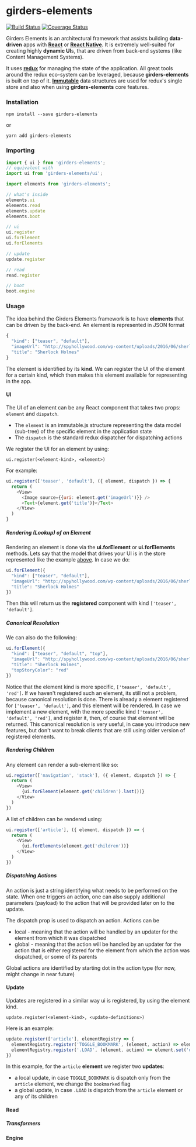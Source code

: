# girders-elements

[![Build Status](https://travis-ci.org/netceteragroup/girders-elements.svg?branch=master)](https://travis-ci.org/netceteragroup/girders-elements)
[![Coverage Status](https://coveralls.io/repos/github/netceteragroup/girders-elements/badge.svg?branch=master)](https://coveralls.io/github/netceteragroup/girders-elements?branch=master)

Girders Elements is an architectural framework that assists building **data-driven** apps with **[React](https://facebook.github.io/react/)** or **[React Native](https://facebook.github.io/react-native/)**.
It is extremely well-suited for creating highly **dynamic UI**s, that are driven from back-end systems (like Content Management Systems).

It uses **[redux](http://github.com/reactjs/redux)** for managing the state of the application. All great tools around the redux eco-system can be leveraged, because **girders-elements** is built on top of it.
**[Immutable](https://facebook.github.io/immutable-js/)** data structures are used for redux's single store and also when using **girders-elements** core features.

### Installation

```
npm install --save girders-elements
```
or
```
yarn add girders-elements
```

### Importing

```javascript
import { ui } from 'girders-elements';
// equivalent with
import ui from 'girders-elements/ui';

import elements from 'girders-elements';

// what's inside
elements.ui
elements.read
elements.update
elements.boot

// ui
ui.register
ui.forElement
ui.forElements

// update
update.register

// read
read.register

// boot
boot.engine
```

### Usage

The idea behind the Girders Elements framework is to have **elements** that can be driven by the back-end. An element is represented in JSON format

```javascript
{
  "kind": ["teaser", "default"],
  "imageUrl": "http://spyhollywood.com/wp-content/uploads/2016/06/sherlock.jpg"
  "title": "Sherlock Holmes"
}
```

The element is identified by its **kind**. We can register the UI of the element for a certain kind, which then makes this element available for representing in the app.

#### UI

The UI of an element can be any React component that takes two props: `element` and `dispatch`.
- The `element` is an immutable.js structure representing the data model (sub-tree) of the specific element in the application state
- The `dispatch` is the standard redux dispatcher for dispatching actions

We register the UI for an element by using:
    
    ui.register(<element-kind>, <element>)
    
For example:

```javascript
ui.register(['teaser', 'default'], ({ element, dispatch }) => {
  return (
    <View>
      <Image source={{uri: element.get('imageUrl')}} />
      <Text>{element.get('title')}</Text>
    </View>
  )
}
```

##### Rendering (Lookup) of an Element

Rendering an element is done via the **ui.forElement** or **ui.forElements** methods. Lets say that the model that drives your UI is in the store represented like the example [above](#usage). In case we do:
```javascript
ui.forElement({
  "kind": ["teaser", "default"],
  "imageUrl": "http://spyhollywood.com/wp-content/uploads/2016/06/sherlock.jpg"
  "title": "Sherlock Holmes"
})
```
Then this will return us the **registered** component with kind `['teaser', 'default']`.

##### Canonical Resolution

We can also do the following:
```javascript
ui.forElement({
  "kind": ["teaser", "default", "top"],
  "imageUrl": "http://spyhollywood.com/wp-content/uploads/2016/06/sherlock.jpg"
  "title": "Sherlock Holmes",
  "topStoryColor": "red"
})
```
Notice that the element kind is more specific, `['teaser', 'default', 'red']`. If we haven't registered such an element, its still not a problem, because canonical resolution is done. There is already a element registered for `['teaser', 'default']`, and this element will be rendered. In case we implement a new element, with the more specific kind `['teaser', 'default', 'red']`, and register it, then, of course that element will be returned. This canonical resolution is very useful, in case you introduce new features, but don't want to break clients that are still using older version of registered elements.

##### Rendering Children

Any element can render a sub-element like so:

```javascript
ui.register(['navigation', 'stack'], ({ element, dispatch }) => {
  return (
    <View>
      {ui.forElement(element.get('children').last())}
    </View>
  )
})
```

A list of children can be rendered using:

```javascript
ui.register(['article'], ({ element, dispatch }) => {
  return (
    <View>
      {ui.forElements(element.get('children'))}
    </View>
  )
})
```

##### Dispatching Actions

An action is just a string identifying what needs to be performed on the state. When one triggers an action, one can also supply additional parameters (payload) to the action that will be provided later on to the update.

The dispatch prop is used to dispatch an action. Actions can be
- local - meaning that the action will be handled by an updater for the element from which it was dispatched
- global - meaning that the action will be handled by an updater for the action that is either registered for the element from which the action was dispatched, or some of its parents

Global actions are identified by starting dot in the action type (for now, might change in near future)

#### Update

Updates are registered in a similar way ui is registered, by using the element kind.

    update.register(<element-kind>, <update-definitions>)

Here is an example:

```javascript
update.register(['article'], elementRegistry => {
  elementRegistry.register('TOGGLE_BOOKMARK', (element, action) => element.set('bookmarked', element.get('bookmarked')));
  elementRegistry.register('.LOAD', (element, action) => element.set('data', action.payload.data)); 
})
```

In this example, for the `article` **element** we register two **updates**:
- a local update, in case `TOGGLE_BOOKMARK` is dispatch only from the `article` element, we change the `bookmarked` flag
- a global update, in case `.LOAD` is dispatch from the `article` element or any of its children

#### Read

##### Transformers

#### Engine

